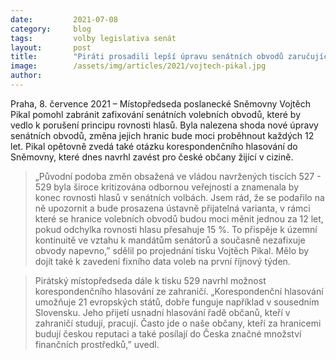 ```yaml
---
date:         2021-07-08
category:     blog
tags:         volby legislativa senát
layout:       post
title:        "Piráti prosadili lepší úpravu senátních obvodů zaručující rovnost hlasů voličů. Navrhují i korespondenční hlasování pro Čechy v cizině"
image:        /assets/img/articles/2021/vojtech-pikal.jpg
author:       
---
```



Praha, 8. července 2021 – Místopředseda poslanecké Sněmovny Vojtěch Pikal pomohl zabránit zafixování senátních volebních obvodů, které by vedlo k porušení principu rovnosti hlasů. Byla nalezena shoda nové úpravy senátních obvodů, změna jejich hranic bude moci proběhnout každých 12 let. Pikal opětovně zvedá také otázku korespondenčního hlasování do Sněmovny, které dnes navrhl zavést pro české občany žijící v cizině.


> „Původní podoba změn obsažená ve vládou navržených tiscích 527 - 529 byla široce kritizována odbornou veřejností a znamenala by konec rovnosti hlasů v senátních volbách. Jsem rád, že se podařilo na ně upozornit a bude prosazena ústavně přijatelná varianta, v rámci které se hranice volebních obvodů budou moci měnit jednou za 12 let, pokud odchylka rovnosti hlasu přesahuje 15 %. To přispěje k územní kontinuitě ve vztahu k mandátům senátorů a současně nezafixuje obvody napevno,” sdělil po projednání tisku Vojtěch Pikal. Mělo by dojít také k zavedení fixního data voleb na první říjnový týden. 


> Pirátský místopředseda dále k tisku 529 navrhl možnost korespondenčního hlasování ze zahraničí. „Korespondenční hlasování umožňuje 21 evropských států, dobře funguje například v sousedním Slovensku. Jeho přijetí usnadní hlasování řadě občanů, kteří v zahraničí studují, pracují. Často jde o naše občany, kteří za hranicemi budují českou reputaci a také posílají do Česka značné množství finančních prostředků,” uvedl.
